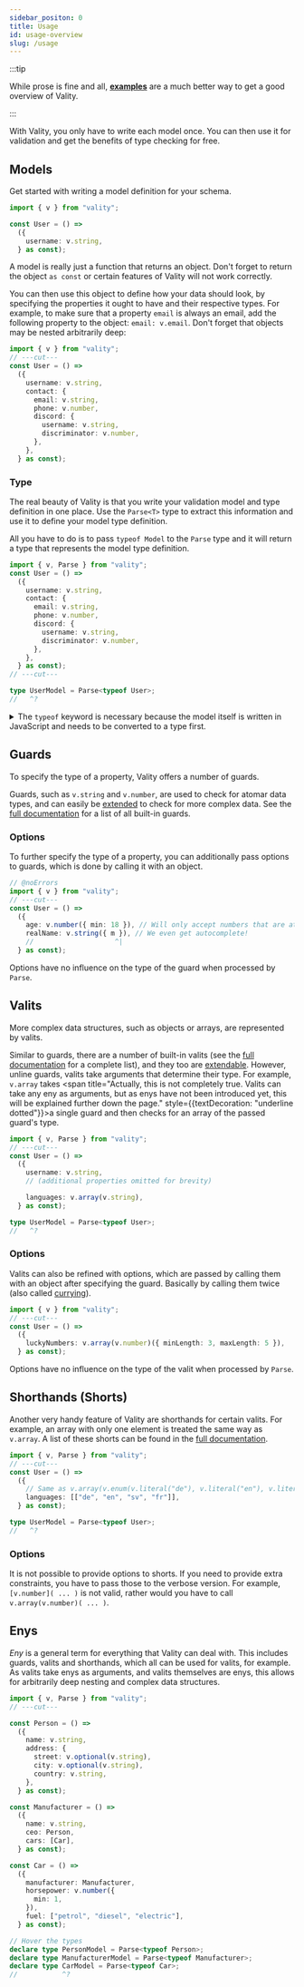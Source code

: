 ```yaml
---
sidebar_positon: 0
title: Usage
id: usage-overview
slug: /usage
---
```


:::tip

While prose is fine and all, [**examples**](../examples/overview.md) are a much better way to get a good overview of Vality.

:::

With Vality, you only have to write each model once. You can then use it for validation and get the benefits of type checking for free.

## Models

Get started with writing a model definition for your schema.

```ts twoslash
import { v } from "vality";

const User = () =>
  ({
    username: v.string,
  } as const);
```

A model is really just a function that returns an object. Don't forget to return the object `as const` or certain features of Vality will not work correctly.

You can then use this object to define how your data should look, by specifying the properties it ought to have and their respective types. For example, to make sure that a property `email` is always an email, add the following property to the object: `email: v.email`. Don't forget that objects may be nested arbitrarily deep:

```ts twoslash
import { v } from "vality";
// ---cut---
const User = () =>
  ({
    username: v.string,
    contact: {
      email: v.string,
      phone: v.number,
      discord: {
        username: v.string,
        discriminator: v.number,
      },
    },
  } as const);
```

### Type

The real beauty of Vality is that you write your validation model and type definition in one place. Use the `Parse<T>` type to extract this information and use it to define your model type definition.

All you have to do is to pass `typeof Model` to the `Parse` type and it will return a type that represents the model type definition.

```ts twoslash
import { v, Parse } from "vality";
const User = () =>
  ({
    username: v.string,
    contact: {
      email: v.string,
      phone: v.number,
      discord: {
        username: v.string,
        discriminator: v.number,
      },
    },
  } as const);
// ---cut---

type UserModel = Parse<typeof User>;
//   ^?
```

<details>

<summary>The <code>typeof</code> keyword is necessary because the model itself is written in JavaScript and needs to be converted to a type first.</summary>

```ts twoslash
// @errors: 2749
import { v } from "vality";
type Parse<T> = "Easter egg";
const Person = () => ({} as const);
// ---cut---
type PersonModel = Parse<Person>;
```

</details>

## Guards

To specify the type of a property, Vality offers a number of guards.

Guards, such as `v.string` and `v.number`, are used to check for atomar data types, and can easily be [extended](../extend/guards.md) to check for more complex data. See the [full documentation](guards.md) for a list of all built-in guards.

### Options

To further specify the type of a property, you can additionally pass options to guards, which is done by calling it with an object.

```ts twoslash
// @noErrors
import { v } from "vality";
// ---cut---
const User = () =>
  ({
    age: v.number({ min: 18 }), // Will only accept numbers that are at least 18
    realName: v.string({ m }), // We even get autocomplete!
    //                    ^|
  } as const);
```

Options have no influence on the type of the guard when processed by `Parse`.

## Valits

More complex data structures, such as objects or arrays, are represented by valits.

Similar to guards, there are a number of built-in valits (see the [full documentation](valits.md) for a complete list), and they too are [extendable](../extend/valits.md). However, unline guards, valits take arguments that determine their type. For example, `v.array` takes <span title="Actually, this is not completely true. Valits can take any eny as arguments, but as enys have not been introduced yet, this will be explained further down the page." style={{textDecoration: "underline dotted"}}>a single guard</span> and then checks for an array of the passed guard's type.

```ts twoslash
import { v, Parse } from "vality";
// ---cut---
const User = () =>
  ({
    username: v.string,
    // (additional properties omitted for brevity)

    languages: v.array(v.string),
  } as const);

type UserModel = Parse<typeof User>;
//   ^?
```

### Options

Valits can also be refined with options, which are passed by calling them with an object after specifying the guard. Basically by calling them twice (also called [currying](https://en.wikipedia.org/wiki/Currying)).

```ts twoslash
import { v } from "vality";
// ---cut---
const User = () =>
  ({
    luckyNumbers: v.array(v.number)({ minLength: 3, maxLength: 5 }),
  } as const);
```

Options have no influence on the type of the valit when processed by `Parse`.

## Shorthands (Shorts)

Another very handy feature of Vality are shorthands for certain valits. For example, an array with only one element is treated the same way as `v.array`. A list of these shorts can be found in the [full documentation](shorthands.md).

```ts twoslash
import { v, Parse } from "vality";
// ---cut---
const User = () =>
  ({
    // Same as v.array(v.enum(v.literal("de"), v.literal("en"), v.literal("sv"), v.literal("fr")))
    languages: [["de", "en", "sv", "fr"]],
  } as const);

type UserModel = Parse<typeof User>;
//   ^?
```

### Options

It is not possible to provide options to shorts. If you need to provide extra constraints, you have to pass those to the verbose version. For example, `[v.number]( ... )` is not valid, rather would you have to call `v.array(v.number)( ... )`.

## Enys

_Eny_ is a general term for everything that Vality can deal with. This includes guards, valits and shorthands, which all can be used for valits, for example. As valits take enys as arguments, and valits themselves are enys, this allows for arbitrarily deep nesting and complex data structures.

```ts twoslash
import { v, Parse } from "vality";
// ---cut---

const Person = () =>
  ({
    name: v.string,
    address: {
      street: v.optional(v.string),
      city: v.optional(v.string),
      country: v.string,
    },
  } as const);

const Manufacturer = () =>
  ({
    name: v.string,
    ceo: Person,
    cars: [Car],
  } as const);

const Car = () =>
  ({
    manufacturer: Manufacturer,
    horsepower: v.number({
      min: 1,
    }),
    fuel: ["petrol", "diesel", "electric"],
  } as const);

// Hover the types
declare type PersonModel = Parse<typeof Person>;
declare type ManufacturerModel = Parse<typeof Manufacturer>;
declare type CarModel = Parse<typeof Car>;
//           ^?
```
